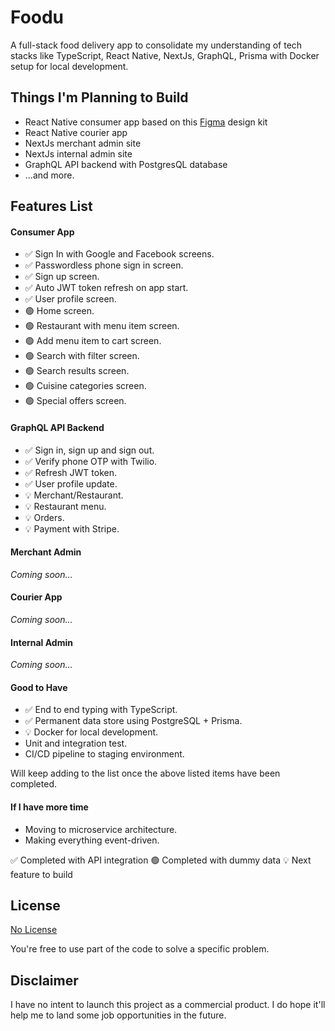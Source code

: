 # Foodu

A full-stack food delivery app to consolidate my understanding of tech stacks like TypeScript, React Native, NextJs, GraphQL, Prisma with Docker setup for local development.

## Things I'm Planning to Build

  - React Native consumer app based on this [Figma](https://www.figma.com/community/file/1145044873976352903) design kit
  - React Native courier app
  - NextJs merchant admin site
  - NextJs internal admin site
  - GraphQL API backend with PostgresQL database
  - ...and more.

## Features List

#### Consumer App

- ✅ Sign In with Google and Facebook screens.
- ✅ Passwordless phone sign in screen.
- ✅ Sign up screen.
- ✅ Auto JWT token refresh on app start.
- ✅ User profile screen.
- 🟢 Home screen.
- 🟢 Restaurant with menu item screen.
- 🟢 Add menu item to cart screen.
- 🟢 Search with filter screen.
- 🟢 Search results screen.
- 🟢 Cuisine categories screen.
- 🟢 Special offers screen.

#### GraphQL API Backend

- ✅ Sign in, sign up and sign out.
- ✅ Verify phone OTP with Twilio.
- ✅ Refresh JWT token.
- ✅ User profile update.
- 💡 Merchant/Restaurant.
- 💡 Restaurant menu.
- 💡 Orders.
- 💡 Payment with Stripe.

#### Merchant Admin

*Coming soon...*

#### Courier App

*Coming soon...*

#### Internal Admin

*Coming soon...*

#### Good to Have

- ✅ End to end typing with TypeScript.
- ✅ Permanent data store using PostgreSQL + Prisma.
- 💡 Docker for local development.
- Unit and integration test.
- CI/CD pipeline to staging environment.

Will keep adding to the list once the above listed items have been completed.
#### If I have more time

- Moving to microservice architecture.
- Making everything event-driven.

✅ Completed with API integration
🟢 Completed with dummy data
💡 Next feature to build


## License

[No License](https://choosealicense.com/no-permission)

You're free to use part of the code to solve a specific problem.

## Disclaimer

I have no intent to launch this project as a commercial product. I do hope it'll help me to land some job opportunities in the future.
